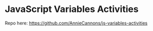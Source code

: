 # JavaScript Variables Activities

Repo here: https://github.com/AnnieCannons/js-variables-activities